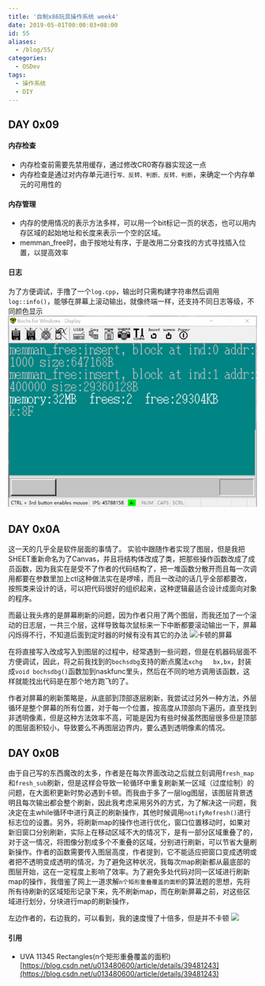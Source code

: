 ```yaml
---
title: '自制x86玩具操作系统 week4'
date: 2019-05-01T00:00:03+08:00
id: 55
aliases:
  - /blog/55/
categories:
  - OSDev
tags:
  - 操作系统
  - DIY
---
```


## DAY 0x09

#### 内存检查
- 内存检查前需要先禁用缓存，通过修改CR0寄存器实现这一点
- 内存检查是通过对内存单元进行`写、反转、判断、反转、判断`，来确定一个内存单元的可用性的

#### 内存管理
- 内存的使用情况的表示方法多样，可以用一个bit标记一页的状态，也可以用内存区域的起始地址和长度来表示一个空的区域。
- memman_free时，由于按地址有序，于是改用二分查找的方式寻找插入位置，以提高效率

#### 日志
为了方便调试，手撸了一个`log.cpp`，输出时只需构建字符串然后调用`log::info()`，能够在屏幕上滚动输出，就像终端一样，还支持不同日志等级，不同颜色显示
![日志](/images/blog/os/2.png)



## DAY 0x0A

这一天的几乎全是软件层面的事情了。
	实验中跟随作者实现了图层，但是我把SHEET重新命名为了Canvas，并且将结构体改成了类，把那些操作函数改成了成员函数，因为我实在是受不了作者的代码结构了，把一堆函数分散开而且每一次调用都要在参数里加上ctl这种做法实在是啰嗦，而且一改动的话几乎全部都要改，按照类来设计的话，可以把代码很好的组织起来，这种逻辑最适合设计成面向对象的程序。

​	而最让我头疼的是屏幕刷新的问题，因为作者只用了两个图层，而我还加了一个滚动的日志层，一共三个层，这样导致每次鼠标来一下中断都要滚动输出一下，屏幕闪烁得不行，不知道后面到定时器的时候有没有其它的办法
![卡顿的屏幕](/images/blog/os/3.gif)

​	在将直接写入改成写入到图层的过程中，经常遇到一些问题，但是在机器码层面不方便调试，因此，将之前我找到的`bochsdbg`支持的断点魔法`xchg	bx,bx`，封装成`void bochsdbg()`函数加到naskfunc里头，然后在不同的地方调用该函数，这样就能找出代码是在那个地方跑飞的了。

​	作者对屏幕的刷新策略是，从底部到顶部逐层刷新，我尝试过另外一种方法，外层循环是整个屏幕的所有位置，对于每一个位置，按高度从顶部向下遍历，直至找到非透明像素，但是这种方法效率不高，可能是因为有些时候虽然图层很多但是顶部的图层面积较小，导致要么不再图层边界内，要么遇到透明像素的情况。



## DAY 0x0B

​	由于自己写的东西魔改的太多，作者是在每次界面改动之后就立刻调用`fresh_map`和`fresh_sub`刷新，但是这样会导致一轮循环中重复刷新某一区域（过度绘制）的问题，在大面积更新时势必遇到卡顿。而我由于多了一层log图层，该图层背景透明且每次输出都会整个刷新，因此我考虑采用另外的方式，为了解决这一问题，我决定在主while循环中进行真正的刷新操作，其他时候调用`notifyRefresh()`进行标志位的设置。
​	另外，将刷新map的操作也进行优化，窗口位置移动时，如果对新旧窗口分别刷新，实际上在移动区域不大的情况下，是有一部分区域重叠了的，对于这一情况，将图像分割成多个不重叠的区域，分别进行刷新，可以节省大量刷新操作。
​	作者的函数需要传入图层高度，作者提到，它不能适应把窗口变成透明或者把不透明变成透明的情况，为了避免这种状况，我每次map刷新都从最底部的图层开始，这在一定程度上影响了效率。
​	为了避免多处代码对同一区域进行刷新map的操作，我借鉴了网上一道求解`n个矩形重叠覆盖的面积`的算法题的思想，先将所有待刷新的区域矩形记录下来，先不刷新map，而在刷新屏幕之前，对这些区域进行划分，分块进行map的刷新操作，

左边作者的，右边我的，可以看到，我的速度慢了十倍多，但是并不卡顿
![](/images/blog/os/4.gif)


#### 引用
- UVA 11345 Rectangles(n个矩形重叠覆盖的面积)
[https://blog.csdn.net/u013480600/article/details/39481243](https://blog.csdn.net/u013480600/article/details/39481243)
